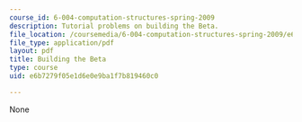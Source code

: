 ```yaml
---
course_id: 6-004-computation-structures-spring-2009
description: Tutorial problems on building the Beta.
file_location: /coursemedia/6-004-computation-structures-spring-2009/e6b7279f05e1d6e0e9ba1f7b819460c0_MIT6_004s09_tutor14.pdf
file_type: application/pdf
layout: pdf
title: Building the Beta
type: course
uid: e6b7279f05e1d6e0e9ba1f7b819460c0

---
```

None